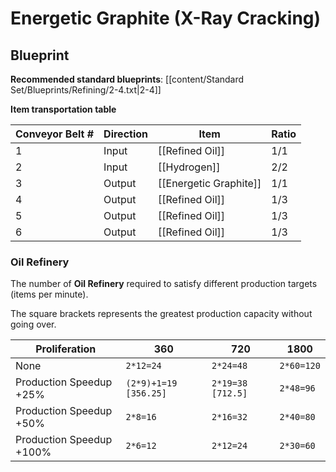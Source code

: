 # Energetic Graphite (X-Ray Cracking)

## Blueprint

**Recommended standard blueprints**: [[content/Standard Set/Blueprints/Refining/2-4.txt|2-4]]

**Item transportation table**

| Conveyor Belt # | Direction | Item                   | Ratio |
| --------------- | --------- | ---------------------- | ----- |
| 1               | Input     | [[Refined Oil]]        | 1/1   |
| 2               | Input     | [[Hydrogen]]           | 2/2   |
| 3               | Output    | [[Energetic Graphite]] | 1/1   |
| 4               | Output    | [[Refined Oil]]        | 1/3   |
| 5               | Output    | [[Refined Oil]]        | 1/3   |
| 6               | Output    | [[Refined Oil]]        | 1/3   |

### Oil Refinery

The number of **Oil Refinery** required to satisfy different production targets (items per minute).

The square brackets represents the greatest production capacity without going over.

| Proliferation            | 360                   | 720               | 1800       |
| ------------------------ | --------------------- | ----------------- | ---------- |
| None                     | `2*12=24`             | `2*24=48`         | `2*60=120` |
| Production Speedup +25%  | `(2*9)+1=19 [356.25]` | `2*19=38 [712.5]` | `2*48=96`  |
| Production Speedup +50%  | `2*8=16`              | `2*16=32`         | `2*40=80`  |
| Production Speedup +100% | `2*6=12`              | `2*12=24`         | `2*30=60`  |
